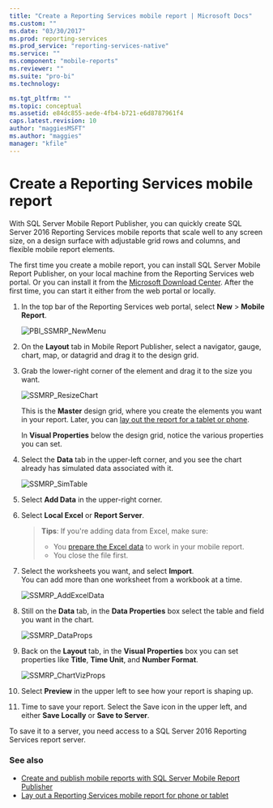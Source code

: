 ```yaml
---
title: "Create a Reporting Services mobile report | Microsoft Docs"
ms.custom: ""
ms.date: "03/30/2017"
ms.prod: reporting-services
ms.prod_service: "reporting-services-native"
ms.service: ""
ms.component: "mobile-reports"
ms.reviewer: ""
ms.suite: "pro-bi"
ms.technology: 

ms.tgt_pltfrm: ""
ms.topic: conceptual
ms.assetid: e84dc855-aede-4fb4-b721-e6d8787961f4
caps.latest.revision: 10
author: "maggiesMSFT"
ms.author: "maggies"
manager: "kfile"
---
```

# Create a Reporting Services mobile report
With SQL Server Mobile Report Publisher, you can quickly create SQL Server 2016 Reporting Services mobile reports that scale well to any screen size, on a design surface with adjustable grid rows and columns, and flexible mobile report elements.  
  
The first time you create a mobile report, you can install SQL Server Mobile Report Publisher, on your local machine from the Reporting Services web portal. Or you can install it from the [Microsoft Download Center](http://go.microsoft.com/fwlink/?LinkID=733527). After the first time, you can start it either from the web portal or locally.   
    
1. In the top bar of the Reporting Services web portal, select **New** > **Mobile Report**.  
  
   ![PBI_SSMRP_NewMenu](../../reporting-services/mobile-reports/media/pbi-ssmrp-newmenu.png)  
     
2. On the **Layout** tab in Mobile Report Publisher, select a navigator, gauge, chart, map, or datagrid and drag it to the design grid.  
  
3. Grab the lower-right corner of the element and drag it to the size you want.  
  
   ![SSMRP_ResizeChart](../../reporting-services/mobile-reports/media/ssmrp-resizechart.png)  
  
   This is the **Master** design grid, where you create the elements you want in your report. Later, you can [lay out the report for a tablet or phone](../../reporting-services/mobile-reports/lay-out-a-reporting-services-mobile-report-for-phone-or-tablet.md).     
     
   In **Visual Properties** below the design grid, notice the various properties you can set.  
     
4. Select the **Data** tab in the upper-left corner, and you see the chart already has simulated data associated with it.   
  
   ![SSMRP_SimTable](../../reporting-services/mobile-reports/media/ssmrp-simtable.png)  
  
5. Select **Add Data** in the upper-right corner.  
  
6. Select **Local Excel** or **Report Server**.  
  
   >**Tips**: If you're adding data from Excel, make sure:  
    >* You [prepare the Excel data](../../reporting-services/mobile-reports/prepare-excel-data-for-reporting-services-mobile-reports.md) to work in your mobile report.  
    >* You close the file first.  
7. Select the worksheets you want, and select **Import**.   
   You can add more than one worksheet from a workbook at a time.  
    
     ![SSMRP_AddExcelData](../../reporting-services/mobile-reports/media/ssmrp-addexceldata.png)  
  
8. Still on the **Data** tab, in the **Data Properties** box select the table and field you want in the chart.  
  
   ![SSMRP_DataProps](../../reporting-services/mobile-reports/media/ssmrp-dataprops.png)  
  
9. Back on the **Layout** tab, in the **Visual Properties** box you can set properties like **Title**, **Time Unit**, and **Number Format**.  
  
   ![SSMRP_ChartVizProps](../../reporting-services/mobile-reports/media/ssmrp-chartvizprops.png)  
    
10. Select **Preview** in the upper left to see how your report is shaping up.  
  
11. Time to save your report. Select the Save icon in the upper left, and either **Save Locally** or **Save to Server**.  
  
   To save it to a server, you need access to a SQL Server 2016 Reporting Services report server.  
     
   ### See also  
     
-   [Create and publish mobile reports with SQL Server Mobile Report Publisher](../../reporting-services/mobile-reports/create-mobile-reports-with-sql-server-mobile-report-publisher.md)  
-   [Lay out a Reporting Services mobile report for phone or tablet](../../reporting-services/mobile-reports/lay-out-a-reporting-services-mobile-report-for-phone-or-tablet.md)  
  
   
